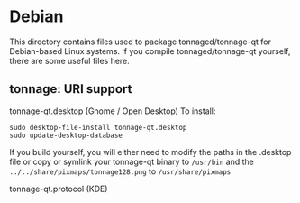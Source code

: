 
Debian
====================
This directory contains files used to package tonnaged/tonnage-qt
for Debian-based Linux systems. If you compile tonnaged/tonnage-qt yourself, there are some useful files here.

## tonnage: URI support ##


tonnage-qt.desktop  (Gnome / Open Desktop)
To install:

	sudo desktop-file-install tonnage-qt.desktop
	sudo update-desktop-database

If you build yourself, you will either need to modify the paths in
the .desktop file or copy or symlink your tonnage-qt binary to `/usr/bin`
and the `../../share/pixmaps/tonnage128.png` to `/usr/share/pixmaps`

tonnage-qt.protocol (KDE)

